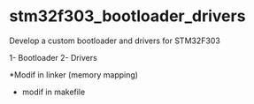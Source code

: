 # stm32f303_bootloader_drivers

Develop a custom bootloader and drivers for STM32F303

1- Bootloader
2- Drivers

*Modif in linker (memory mapping)
* modif in makefile
